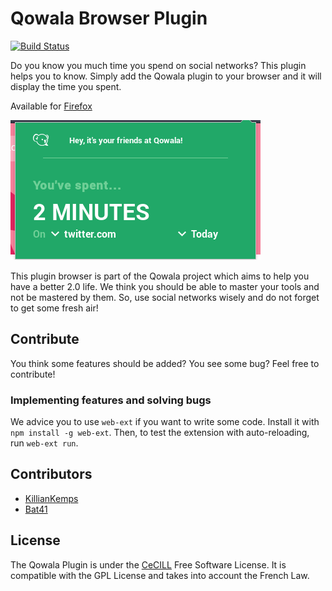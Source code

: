 # Qowala Browser Plugin

[![Build Status](https://travis-ci.org/Qowala/browser-extension.svg?branch=master)](https://travis-ci.org/Qowala/browser-extension)

Do you know you much time you spend on social networks? This plugin helps you to know.
Simply add the Qowala plugin to your browser and it will display the time you spent.

Available for [Firefox](https://addons.mozilla.org/en-us/firefox/addon/qowala/)

![Screenshot](screenshot.png)

This plugin browser is part of the Qowala project which aims to help you have a better 2.0 life.
We think you should be able to master your tools and not be mastered by them. So, use social networks wisely and do not forget to get some fresh air!

## Contribute

You think some features should be added? You see some bug? Feel free to contribute!

### Implementing features and solving bugs

We advice you to use `web-ext` if you want to write some code. Install it with `npm install -g web-ext`.
Then, to test the extension with auto-reloading, run `web-ext run`.

## Contributors

- [KillianKemps](https://github.com/KillianKemps)
- [Bat41](https://github.com/Bat41)

## License

The Qowala Plugin is under the [CeCILL](LICENSE.md) Free Software License. It is compatible with the GPL License and takes into account the French Law.
